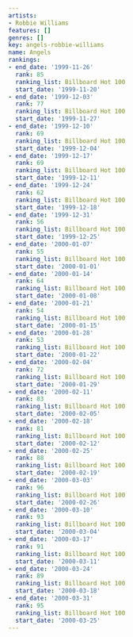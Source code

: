 ```yaml
---
artists:
- Robbie Williams
features: []
genres: []
key: angels-robbie-williams
name: Angels
rankings:
- end_date: '1999-11-26'
  rank: 85
  ranking_list: Billboard Hot 100
  start_date: '1999-11-20'
- end_date: '1999-12-03'
  rank: 77
  ranking_list: Billboard Hot 100
  start_date: '1999-11-27'
- end_date: '1999-12-10'
  rank: 69
  ranking_list: Billboard Hot 100
  start_date: '1999-12-04'
- end_date: '1999-12-17'
  rank: 69
  ranking_list: Billboard Hot 100
  start_date: '1999-12-11'
- end_date: '1999-12-24'
  rank: 62
  ranking_list: Billboard Hot 100
  start_date: '1999-12-18'
- end_date: '1999-12-31'
  rank: 56
  ranking_list: Billboard Hot 100
  start_date: '1999-12-25'
- end_date: '2000-01-07'
  rank: 55
  ranking_list: Billboard Hot 100
  start_date: '2000-01-01'
- end_date: '2000-01-14'
  rank: 64
  ranking_list: Billboard Hot 100
  start_date: '2000-01-08'
- end_date: '2000-01-21'
  rank: 54
  ranking_list: Billboard Hot 100
  start_date: '2000-01-15'
- end_date: '2000-01-28'
  rank: 53
  ranking_list: Billboard Hot 100
  start_date: '2000-01-22'
- end_date: '2000-02-04'
  rank: 72
  ranking_list: Billboard Hot 100
  start_date: '2000-01-29'
- end_date: '2000-02-11'
  rank: 83
  ranking_list: Billboard Hot 100
  start_date: '2000-02-05'
- end_date: '2000-02-18'
  rank: 81
  ranking_list: Billboard Hot 100
  start_date: '2000-02-12'
- end_date: '2000-02-25'
  rank: 88
  ranking_list: Billboard Hot 100
  start_date: '2000-02-19'
- end_date: '2000-03-03'
  rank: 96
  ranking_list: Billboard Hot 100
  start_date: '2000-02-26'
- end_date: '2000-03-10'
  rank: 93
  ranking_list: Billboard Hot 100
  start_date: '2000-03-04'
- end_date: '2000-03-17'
  rank: 91
  ranking_list: Billboard Hot 100
  start_date: '2000-03-11'
- end_date: '2000-03-24'
  rank: 89
  ranking_list: Billboard Hot 100
  start_date: '2000-03-18'
- end_date: '2000-03-31'
  rank: 95
  ranking_list: Billboard Hot 100
  start_date: '2000-03-25'
---
```



